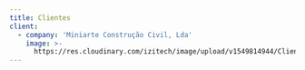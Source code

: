 ```yaml
---
title: Clientes
client:
  - company: 'Miniarte Construção Civil, Lda'
    image: >-
      https://res.cloudinary.com/izitech/image/upload/v1549814944/Clientes/miniarte.svg
---
```


